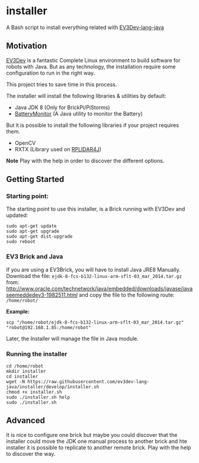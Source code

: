 # installer
A Bash script to install everything related with [EV3Dev-lang-java](http://ev3dev-lang-java.github.io/)

## Motivation

[EV3Dev](http://www.ev3dev.org/) is a fantastic Complete Linux environment
to build software for robots with Java. But as any technology, the installation
require some configuration to run in the right way.

This project tries to save time in this process.

The installer will install the following libraries & utilities by default:

+ Java JDK 8 (Only for BrickPi/PiStorms)
+ [BatteryMonitor](https://github.com/ev3dev-lang-java/batteryMonitor) (A Java utility to monitor the Battery)

But it is possible to install the following libraries if your project requires them.

+ OpenCV
+ RXTX (Library used on [RPLIDAR4J](https://github.com/ev3dev-lang-java/RPLidar4J))

**Note** Play with the help in order to discover the different options.

## Getting Started

### Starting point:

The starting point to use this installer, is a Brick running
with EV3Dev and updated:

```
sudo apt-get update
sudo apt-get upgrade
sudo apt-get dist-upgrade
sudo reboot
```

### EV3 Brick and Java

If you are using a EV3Brick, you will have to install Java JRE8 Manually.
Download the file: `ejdk-8-fcs-b132-linux-arm-sflt-03_mar_2014.tar.gz` from:
http://www.oracle.com/technetwork/java/embedded/downloads/javase/javaseemeddedev3-1982511.html
and copy the file to the following route: `/home/robot/`

**Example:**

```
scp "/home/robot/ejdk-8-fcs-b132-linux-arm-sflt-03_mar_2014.tar.gz" "robot@192.168.1.85:/home/robot"
```

Later, the Installer will manage the file in Java module.

### Running the installer

```
cd /home/robot
mkdir installer
cd installer
wget -N https://raw.githubusercontent.com/ev3dev-lang-java/installer/develop/installer.sh
chmod +x installer.sh
sudo ./installer.sh help
sudo ./installer.sh
```

## Advanced

It is nice to configure one brick but maybe you could discover that the installer could move the JDK one manual process to another brick and hte installer it is possible to replicate to another remote brick. Play with the help to discover the way.

